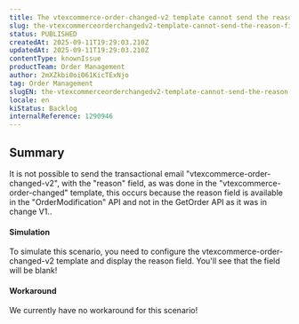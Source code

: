 ```yaml
---
title: The vtexcommerce-order-changed-v2 template cannot send the reason field, as in version 1 of changeOrders.
slug: the-vtexcommerceorderchangedv2-template-cannot-send-the-reason-field-as-in-version-1-of-changeorders
status: PUBLISHED
createdAt: 2025-09-11T19:29:03.210Z
updatedAt: 2025-09-11T19:29:03.210Z
contentType: knownIssue
productTeam: Order Management
author: 2mXZkbi0oi061KicTExNjo
tag: Order Management
slugEN: the-vtexcommerceorderchangedv2-template-cannot-send-the-reason-field-as-in-version-1-of-changeorders
locale: en
kiStatus: Backlog
internalReference: 1290946
---
```


## Summary


It is not possible to send the transactional email "vtexcommerce-order-changed-v2", with the "reason" field, as was done in the "vtexcommerce-order-changed" template, this occurs because the reason field is available in the "OrderModification" API and not in the GetOrder API as it was in change V1..


#### Simulation


To simulate this scenario, you need to configure the vtexcommerce-order-changed-v2 template and display the reason field. You'll see that the field will be blank!


#### Workaround


We currently have no workaround for this scenario!



